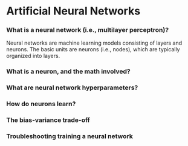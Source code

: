 # Artificial Neural Networks

### What is a neural network (i.e., multilayer perceptron)?

Neural networks are machine learning models consisting of layers and neurons. The basic units are neurons (i.e., nodes), which are typically organized into layers.

### What is a neuron, and the math involved?

### What are neural network hyperparameters?

### How do neurons learn?

### The bias-variance trade-off

### Troubleshooting training a neural network
